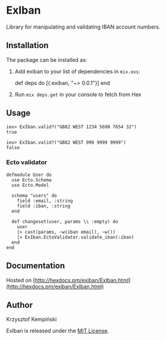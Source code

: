 # ExIban

Library for manipulating and validating IBAN account numbers.

## Installation

The package can be installed as:

  1. Add exiban to your list of dependencies in `mix.exs`:

        def deps do
          [{:exiban, "~> 0.0.1"}]
        end


  2. Run `mix deps.get` in your console to fetch from Hex


## Usage
    iex> ExIban.valid?("GB82 WEST 1234 5698 7654 32")
    true

    iex> ExIban.valid?("GB82 WEST 999 9999 9999")
    false

### Ecto validator

    defmodule User do
      use Ecto.Schema
      use Ecto.Model

      schema "users" do
        field :email, :string
        field :iban, :string
      end

      def changeset(user, params \\ :empty) do
        user
        |> cast(params, ~w(iban email), ~w())
        |> ExIban.EctoValidator.validate_iban(:iban)
      end
    end

## Documentation
Hosted on [http://hexdocs.pm/exiban/ExIban.html](http://hexdocs.pm/exiban/ExIban.html)

## Author
Krzysztof Kempiński

ExIban is released under the [MIT License](https://github.com/appcues/exsentry/blob/master/LICENSE.txt).
